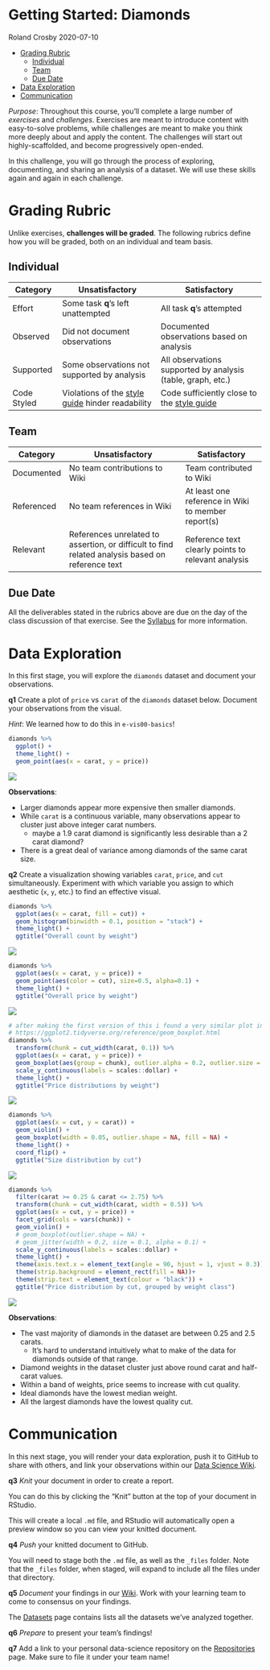 Getting Started: Diamonds
================
Roland Crosby
2020-07-10

  - [Grading Rubric](#grading-rubric)
      - [Individual](#individual)
      - [Team](#team)
      - [Due Date](#due-date)
  - [Data Exploration](#data-exploration)
  - [Communication](#communication)

*Purpose*: Throughout this course, you’ll complete a large number of
*exercises* and *challenges*. Exercises are meant to introduce content
with easy-to-solve problems, while challenges are meant to make you
think more deeply about and apply the content. The challenges will start
out highly-scaffolded, and become progressively open-ended.

In this challenge, you will go through the process of exploring,
documenting, and sharing an analysis of a dataset. We will use these
skills again and again in each challenge.

<!-- include-rubric -->

# Grading Rubric

<!-- -------------------------------------------------- -->

Unlike exercises, **challenges will be graded**. The following rubrics
define how you will be graded, both on an individual and team basis.

## Individual

<!-- ------------------------- -->

| Category    | Unsatisfactory                                                                   | Satisfactory                                                               |
| ----------- | -------------------------------------------------------------------------------- | -------------------------------------------------------------------------- |
| Effort      | Some task **q**’s left unattempted                                               | All task **q**’s attempted                                                 |
| Observed    | Did not document observations                                                    | Documented observations based on analysis                                  |
| Supported   | Some observations not supported by analysis                                      | All observations supported by analysis (table, graph, etc.)                |
| Code Styled | Violations of the [style guide](https://style.tidyverse.org/) hinder readability | Code sufficiently close to the [style guide](https://style.tidyverse.org/) |

## Team

<!-- ------------------------- -->

| Category   | Unsatisfactory                                                                                   | Satisfactory                                       |
| ---------- | ------------------------------------------------------------------------------------------------ | -------------------------------------------------- |
| Documented | No team contributions to Wiki                                                                    | Team contributed to Wiki                           |
| Referenced | No team references in Wiki                                                                       | At least one reference in Wiki to member report(s) |
| Relevant   | References unrelated to assertion, or difficult to find related analysis based on reference text | Reference text clearly points to relevant analysis |

## Due Date

<!-- ------------------------- -->

All the deliverables stated in the rubrics above are due on the day of
the class discussion of that exercise. See the
[Syllabus](https://docs.google.com/document/d/1jJTh2DH8nVJd2eyMMoyNGroReo0BKcJrz1eONi3rPSc/edit?usp=sharing)
for more information.

# Data Exploration

<!-- -------------------------------------------------- -->

In this first stage, you will explore the `diamonds` dataset and
document your observations.

**q1** Create a plot of `price` vs `carat` of the `diamonds` dataset
below. Document your observations from the visual.

*Hint*: We learned how to do this in `e-vis00-basics`\!

``` r
diamonds %>%
  ggplot() +
  theme_light() +
  geom_point(aes(x = carat, y = price))
```

![](c00-diamonds-assignment_files/figure-gfm/q1-task-1.png)<!-- -->

**Observations**:

  - Larger diamonds appear more expensive then smaller diamonds.
  - While `carat` is a continuous variable, many observations appear to
    cluster just above integer carat numbers.
      - maybe a 1.9 carat diamond is significantly less desirable than a
        2 carat diamond?
  - There is a great deal of variance among diamonds of the same carat
    size.

**q2** Create a visualization showing variables `carat`, `price`, and
`cut` simultaneously. Experiment with which variable you assign to which
aesthetic (`x`, `y`, etc.) to find an effective visual.

``` r
diamonds %>% 
  ggplot(aes(x = carat, fill = cut)) +
  geom_histogram(binwidth = 0.1, position = "stack") +
  theme_light() +
  ggtitle("Overall count by weight")
```

![](c00-diamonds-assignment_files/figure-gfm/q2-task-1.png)<!-- -->

``` r
diamonds %>%
  ggplot(aes(x = carat, y = price)) +
  geom_point(aes(color = cut), size=0.5, alpha=0.1) +
  theme_light() +
  ggtitle("Overall price by weight")
```

![](c00-diamonds-assignment_files/figure-gfm/q2-task-2.png)<!-- -->

``` r
# after making the first version of this i found a very similar plot in the docs:
# https://ggplot2.tidyverse.org/reference/geom_boxplot.html
diamonds %>%
  transform(chunk = cut_width(carat, 0.1)) %>%
  ggplot(aes(x = carat, y = price)) +
  geom_boxplot(aes(group = chunk), outlier.alpha = 0.2, outlier.size = 0.5) +
  scale_y_continuous(labels = scales::dollar) +
  theme_light() +
  ggtitle("Price distributions by weight")
```

![](c00-diamonds-assignment_files/figure-gfm/q2-task-3.png)<!-- -->

``` r
diamonds %>%
  ggplot(aes(x = cut, y = carat)) +
  geom_violin() +
  geom_boxplot(width = 0.05, outlier.shape = NA, fill = NA) +
  theme_light() +
  coord_flip() +
  ggtitle("Size distribution by cut")
```

![](c00-diamonds-assignment_files/figure-gfm/q2-task-4.png)<!-- -->

``` r
diamonds %>%
  filter(carat >= 0.25 & carat <= 2.75) %>% 
  transform(chunk = cut_width(carat, width = 0.5)) %>%
  ggplot(aes(x = cut, y = price)) +
  facet_grid(cols = vars(chunk)) +
  geom_violin() +
  # geom_boxplot(outlier.shape = NA) +
  # geom_jitter(width = 0.2, size = 0.1, alpha = 0.1) +
  scale_y_continuous(labels = scales::dollar) +
  theme_light() +
  theme(axis.text.x = element_text(angle = 90, hjust = 1, vjust = 0.3)) +
  theme(strip.background = element_rect(fill = NA))+
  theme(strip.text = element_text(colour = "black")) +
  ggtitle("Price distribution by cut, grouped by weight class")
```

![](c00-diamonds-assignment_files/figure-gfm/q2-task-5.png)<!-- -->

**Observations**:

  - The vast majority of diamonds in the dataset are between 0.25 and
    2.5 carats.
      - It’s hard to understand intuitively what to make of the data for
        diamonds outside of that range.
  - Diamond weights in the dataset cluster just above round carat and
    half-carat values.
  - Within a band of weights, price seems to increase with cut quality.
  - Ideal diamonds have the lowest median weight.
  - All the largest diamonds have the lowest quality cut.

# Communication

<!-- -------------------------------------------------- -->

In this next stage, you will render your data exploration, push it to
GitHub to share with others, and link your observations within our [Data
Science
Wiki](https://olin-data-science.fandom.com/wiki/Olin_Data_Science_Wiki).

**q3** *Knit* your document in order to create a report.

You can do this by clicking the “Knit” button at the top of your
document in RStudio.

<!-- ![Terminal](./images/c00-knit.png) -->

This will create a local `.md` file, and RStudio will automatically open
a preview window so you can view your knitted document.

**q4** *Push* your knitted document to GitHub.

<!-- ![Terminal](./images/c00-unstaged.png) -->

You will need to stage both the `.md` file, as well as the `_files`
folder. Note that the `_files` folder, when staged, will expand to
include all the files under that directory.

<!-- ![Terminal](./images/c00-staged.png) -->

**q5** *Document* your findings in our
[Wiki](https://olin-data-science.fandom.com/wiki/Olin_Data_Science_Wiki).
Work with your learning team to come to consensus on your findings.

The [Datasets](https://olin-data-science.fandom.com/wiki/Datasets) page
contains lists all the datasets we’ve analyzed together.

**q6** *Prepare* to present your team’s findings\!

**q7** Add a link to your personal data-science repository on the
[Repositories](https://olin-data-science.fandom.com/wiki/Repositories)
page. Make sure to file it under your team name\!
